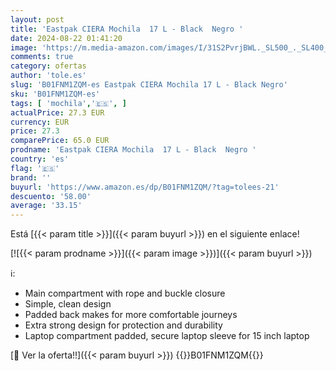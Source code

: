 ```yaml
---
layout: post
title: 'Eastpak CIERA Mochila  17 L - Black  Negro '
date: 2024-08-22 01:41:20
image: 'https://m.media-amazon.com/images/I/31S2PvrjBWL._SL500_._SL400_.jpg'
comments: true
category: ofertas
author: 'tole.es'
slug: 'B01FNM1ZQM-es Eastpak CIERA Mochila 17 L - Black Negro'
sku: 'B01FNM1ZQM-es'
tags: [ 'mochila','🇪🇸', ]
actualPrice: 27.3 EUR
currency: EUR
price: 27.3
comparePrice: 65.0 EUR
prodname: 'Eastpak CIERA Mochila  17 L - Black  Negro '
country: 'es'
flag: '🇪🇸'
brand: ''
buyurl: 'https://www.amazon.es/dp/B01FNM1ZQM/?tag=tolees-21'
descuento: '58.00'
average: '33.15'
---
```


Está [{{< param title >}}]({{< param buyurl >}}) en el siguiente enlace!

[![{{< param prodname >}}]({{< param image >}})]({{< param buyurl >}})

ℹ️:

- Main compartment with rope and buckle closure
- Simple, clean design
- Padded back makes for more comfortable journeys
- Extra strong design for protection and durability
- Laptop compartment padded, secure laptop sleeve for 15 inch laptop

[🛒 Ver la oferta!!]({{< param buyurl >}})
{{<world>}}B01FNM1ZQM{{</world>}}
